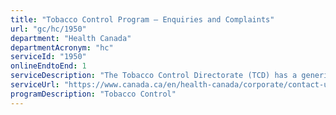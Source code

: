 ```yaml
---
title: "Tobacco Control Program – Enquiries and Complaints"
url: "gc/hc/1950"
department: "Health Canada"
departmentAcronym: "hc"
serviceId: "1950"
onlineEndtoEnd: 1
serviceDescription: "The Tobacco Control Directorate (TCD) has a generic e-mail address and a 1-866 number which serve as points of contact between TCD and the general public as well stakeholders including industry. It is mainly used for questions and comments on tobacco and vaping policies and programs as well as questions and complaints related to the Tobacco and Vaping Products Act. It is also the generic e-mail address used to respond to ministerial correspondence. (CSCB)"
serviceUrl: "https://www.canada.ca/en/health-canada/corporate/contact-us/tobacco-control-programme.html"
programDescription: "Tobacco Control"
---
```

